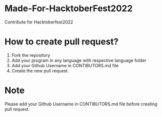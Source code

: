 # Made-For-HacktoberFest2022
Contribute for Hacktoberfest2022

# How to create pull request?
1. Fork the repository
2. Add your program in any language with respective language folder
3. Add your Github Username in CONTIBUTORS.md file
4. Create the new pull request.

# Note
Please add your Github Username in CONTIBUTORS.md file before creating pull request.
